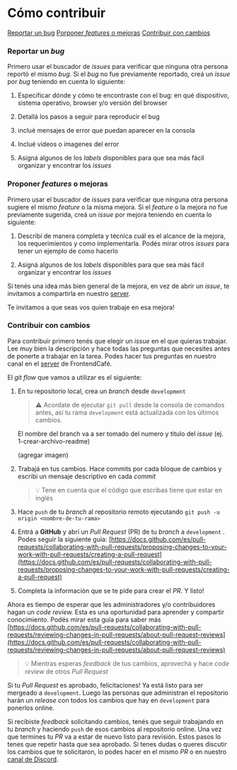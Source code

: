 # Cómo contribuir

[Reportar un bug](#reportar-un-bug)
[Porponer _features_ o mejoras](#proponer-features-o-mejoras)
[Contribuir con cambios](#contribuir-con-cambios)

### Reportar un _bug_

Primero usar el buscador de _issues_ para verificar que ninguna otra persona reportó el mismo _bug_. Si el _bug_ no fue previamente reportado, creá un _issue_ por _bug_ teniendo en cuenta lo siguiente:

1. Especificar dónde y cómo te encontraste con el bug: en qué dispositivo, sistema operativo, browser y/o versión del browser

2. Detallá los pasos a seguir para reproducir el bug

3. inclué mensajes de error que puedan aparecer en la consola

4. Inclué videos o imagenes del error

5. Asigná algunos de los _labels_ disponibles para que sea más fácil organizar y encontrar los _issues_

### Proponer _features_ o mejoras

Primero usar el buscador de _issues_ para verificar que ninguna otra persona sugiere el mismo _feature_ o la misma mejora. Si el _feature_ o la mejora no fue previamente sugerida, creá un _issue_ por mejora teniendo en cuenta lo siguiente:

1. Describí de manera completa y técnica cuál es el alcance de la mejora, los requerimientos y como implementarla. Podés mirar otros _issues_ para tener un ejemplo de como hacerlo

2. Asigná algunos de los _labels_ disponibles para que sea más fácil organizar y encontrar los _issues_

Si tenés una idea más bien general de la mejora, en vez de abrir un _issue_, te invitamos a compartirla en nuestro [server](https://discord.com/invite/frontendcafe).

Te invitamos a que seas vos quien trabaje en esa mejora!

### Contribuir con cambios

Para contribuir primero tenés que elegir un _issue_ en el que quieras trabajar. Lee muy bien la descripción y hace todas las preguntas que necesites antes de ponerte a trabajar en la tarea. Podes hacer tus preguntas en nuestro canal en el [server](https://discord.com/invite/frontendcafe) de FrontendCafé.

El _git flow_ que vamos a utilizar es el siguiente:

1. En tu repositorio local, crea un _branch_ desde `development`

   > :warning: Acordate de ejecutar `git pull` desde la consola de comandos antes, así tu rama `development` está actualizada con los últimos cambios.

   El nombre del branch va a ser tomado del numero y titulo del _issue_ (ej. 1-crear-archivo-readme)

   (agregar imagen)

2. Trabajá en tus cambios. Hace commits por cada bloque de cambios y escribí un mensaje descriptivo en cada _commit_

   > 💡 Tene en cuenta que el código que escribas tiene que estar en inglés

3. Hace `push` de tu _branch_ al repositorio remoto ejecutando `git push -u origin <nombre-de-tu-rama>`

4. Entrá a **GitHub** y abrí un _Pull Request_ (PR) de tu _branch_ a `development` . Podes seguir la siguiente guia: [https://docs.github.com/es/pull-requests/collaborating-with-pull-requests/proposing-changes-to-your-work-with-pull-requests/creating-a-pull-request](https://docs.github.com/es/pull-requests/collaborating-with-pull-requests/proposing-changes-to-your-work-with-pull-requests/creating-a-pull-request)

5. Completa la información que se te pide para crear el _PR_. Y listo!

Ahora es tiempo de esperar que les administradores y/o contribuidores hagan un _code review._ Esta es una oportunidad para aprender y compartir conocimiento. Podés mirar esta guía para saber más [https://docs.github.com/es/pull-requests/collaborating-with-pull-requests/reviewing-changes-in-pull-requests/about-pull-request-reviews](https://docs.github.com/es/pull-requests/collaborating-with-pull-requests/reviewing-changes-in-pull-requests/about-pull-request-reviews)

> 💡 Mientras esperas _feedback_ de tus cambios, aprovechá y hace _code review_ de otros _Pull Request_

Si tu _Pull Request_ es aprobado, felicitaciones! Ya está listo para ser mergeado a `development`. Luego las personas que administran el repositorio harán un _release_ con todos los cambios que hay en `development` para ponerlos online.

Si recibiste _feedback_ solicitando cambios, tenés que seguir trabajando en tu _branch_ y haciendo `push` de esos cambios al repositorio online. Una vez que termines tu _PR_ va a estar de nuevo listo para revisión. Estos pasos lo tenes que repetir hasta que sea aprobado. Si tenes dudas o queres discutir los cambios que te solicitaron, lo podes hacer en el mismo _PR_ o en nuestro [canal de Discord](https://discord.com/invite/frontendcafe).
